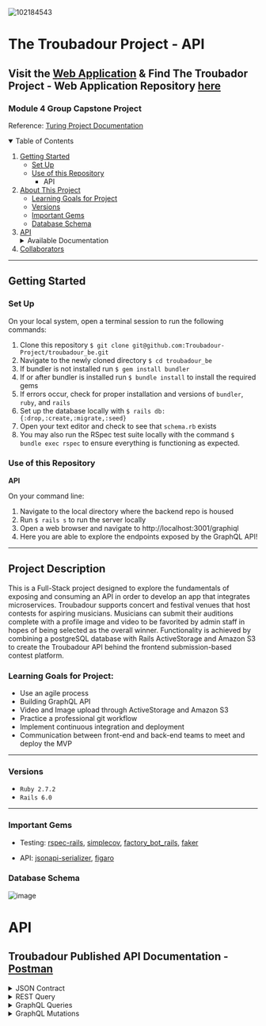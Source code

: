 ![102184543](https://user-images.githubusercontent.com/89213429/161408284-969a518f-c8b7-4003-adbc-9509fffce797.png)
# The Troubadour Project - API 
## Visit the [Web Application](https://troubadour-fe.herokuapp.com/)  &   Find The Troubador Project - Web Application Repository [here](https://github.com/Troubadour-Project/troubadour-fe)
### Module 4 Group Capstone Project
Reference: [Turing Project Documentation](https://mod4.turing.edu/projects/capstone/index.html)

<details open="open">
  <summary>Table of Contents</summary>
  <ol>
    <li>
      <a href="#getting-started">Getting Started</a>
      <ul>
        <li><a href="#set-up">Set Up</a></li>
        <li><a href="#use-of-this-repository">Use of this Repository</a>
          <ul>
            <li>API</li>
          </ul>
        </li>
    </li>
    </ul>
    <li>
      <a href="#project-description">About This Project</a>
      <ul>
        <li><a href="#learning-goals-for-project">Learning Goals for Project</a></li>
        <li><a href="#versions">Versions</a></li>
        <li><a href="#important-gems">Important Gems</a></li>
        <li><a href="#database-schema">Database Schema</a></li>
      </ul>
    </li>
    <li>
      <a href="#api">API</a>
      <details>
        <summary>Available Documentation</summary>
        <ul>
          <li>Postman Documentation</li>
          <li>JSON Contract</li>
          <li>REST Endpoint Example</li>
          <li>GraphQL Query Examples</li>
          <li>GraphQL Mutation Examples</li>
        </ul>
      </details>
    </li>
    <li><a href="#collaborators">Collaborators</a></li>
  </ol>
</details>

----------

## Getting Started

### Set Up
On your local system, open a terminal session to run the following commands:
1. Clone this repository `$ git clone git@github.com:Troubadour-Project/troubadour_be.git`
2. Navigate to the newly cloned directory `$ cd troubadour_be`
3. If bundler is not installed run `$ gem install bundler`
4. If or after bundler is installed run `$ bundle install` to install the required gems
5. If errors occur, check for proper installation and versions of `bundler`, `ruby`, and `rails`
6. Set up the database locally with `$ rails db:{:drop,:create,:migrate,:seed}`
7. Open your text editor and check to see that `schema.rb` exists
8. You may also run the RSpec test suite locally with the command `$ bundle exec rspec` to ensure everything is functioning as expected.

### Use of this Repository

**API**
 
On your command line:
1. Navigate to the local directory where the backend repo is housed
2. Run `$ rails s` to run the server locally
3. Open a web browser and navigate to http://localhost:3001/graphiql
4. Here you are able to explore the endpoints exposed by the GraphQL API! 

----------

## Project Description

This is a Full-Stack project designed to explore the fundamentals of exposing and consuming an API in order to develop an app that integrates microservices. Troubadour supports concert and festival venues that host contests for aspiring musicians. Musicians can submit their auditions complete with a profile image and video to be favorited by admin staff in hopes of being selected as the overall winner. Functionality is achieved by combining a postgreSQL database with Rails ActiveStorage and Amazon S3 to create the Troubadour API behind the frontend submission-based contest platform.

### Learning Goals for Project:

- Use an agile process
- Building GraphQL API
- Video and Image upload through ActiveStorage and Amazon S3
- Practice a professional git workflow 
- Implement continuous integration and deployment
- Communication between front-end and back-end teams to meet and deploy the MVP

----------

### Versions

- `Ruby 2.7.2`
- `Rails 6.0`

----------

### Important Gems

- Testing: [rspec-rails](https://github.com/rspec/rspec-rails), [simplecov](https://github.com/simplecov-ruby/simplecov), [factory_bot_rails](https://github.com/thoughtbot/factory_bot_rails), [faker](https://github.com/vajradog/faker-rails)

- API: [jsonapi-serializer](https://github.com/fotinakis/jsonapi-serializers), [figaro](https://medium.com/@MinimalGhost/the-figaro-gem-an-easier-way-to-securely-configure-rails-applications-c6f963b7e993)

### Database Schema
![image](https://user-images.githubusercontent.com/78194232/160707141-702122b5-f8e7-43bf-876d-530a280160a2.png)

# API 
## Troubadour Published API Documentation - [Postman](https://documenter.getpostman.com/view/19252156/UVyswb76)

<details>
    <summary> JSON Contract </summary>

```json

{
    "title": "Submission",
    "description": "A submission",
    "type": "object",
    "properties": {
        "id": {
            "description": "A user's unique identifier",
            "type": "integer"
        },
        "name": {
            "description": "A submission's name",
            "type": "string"
        },
        "email": {
            "description": "A submission's email address",
            "type": "string",
            "format": "email"
        },
        "genre": {
            "description": "A submission's musical genre",
            "type": "string"
        },
        "song_title": {
            "description": "A submission's song title for their submitted video",
            "type": "string"
        },
        "winner": {
            "description": "A submission's winner status",
            "type": "boolean"
        },
        "profile": {
            "description": "A submission's profile photo",
            "type": "string",
            "contentMediaType": "image/*"
        },
        "video": {
            "description": "A submission's video",
            "type": "string",
            "contentMediaType": "video/*"
        },
        "profile_url": {
            "description": "A submission's profile photo url",
            "type": "string",
        },
        "video_url": {
            "description": "A submission's video url",
            "type": "string",
        }
    },
    "required": [
        "id",
        "name",
        "email",
        "genre",
        "profile",
        "video"
    ]
},
{
    "title": "Admin",
    "description": "A admin user",
    "type": "object",
    "properties": {
        "id": {
            "description": "A admin's unique identifier",
            "type": "integer"
        },
        "username": {
            "description": "A admin's name",
            "type": "string"
        },
        "email": {
            "description": "A submission's email address",
            "type": "string",
            "format": "email"
        }
    },
    "required": [
        "id",
        "username",
        "email"
    ]
},
{
    "title": "Submission_Admin",
    "description": "A submission's admin ",
    "type": "object",
    "properties": {
        "id": {
            "description": "A submission admin's unique identifier",
            "type": "integer"
        },
        "admin_id": {
            "description": "A submission admin's admin id",
            "type": "integer"
        },
        "submission_id": {
            "description": "A submission admin's submission id",
            "type": "integer",
        },
        "favorite": {
            "description": "A submission admin's favorite status",
            "type": "boolean",
        },
    },
    "required": [
        "id",
        "admin_id",
        "submission_id",
        "favorite"
    ]
}
```
</details>

<details>
    <summary> REST Query </summary>
    
## Create Submission
Description: Create a new submission by adding user information and uploading a profile and video in the form fields. 
### Sample Request `post \api\v1\submissions`
    
```form-data
{ submission: {
    name: "User",
    email: "sample@email.com",
    genre: "Bluegrass",
    song_title: "Turing",
    profile: "<Add your image to form field>",
    video: "<Add your submission video to form field>"
    }
 }
 ```
 ### Sample Response 
    
 ```json
 {
    "data": {
        "id": "3",
        "type": "submissions",
        "attributes": {
            "name": "User",
            "email": "sample@email.com",
            "song_title": "Turing",
            "genre": "Bluegrass",
            "video": {
                "name": "video",
                "record": {
                    "id": 3,
                    "name": "User",
                    "email": "sample@email.com",
                    "genre": "Bluegrass",
                    "song_title": "Turing",
                    "created_at": "2022-03-31T15:40:40.464Z",
                    "updated_at": "2022-03-31T15:40:40.694Z",
                    "winner": null
                }
            },
            "profile": {
                "name": "profile",
                "record": {
                    "id": 3,
                    "name": "User",
                    "email": "sample@email.com",
                    "genre": "Bluegrass",
                    "song_title": "Turing",
                    "created_at": "2022-03-31T15:40:40.464Z",
                    "updated_at": "2022-03-31T15:40:40.694Z",
                    "winner": null
                }
            },
            "winner": null
        }
    }
}
```
### Sample Invalid Response
```json
{
    "errors": "Validation failed: Name can't be blank, Email can't be blank, Genre can't be blank, Song title can't be blank"
}
```
 </details>
    
<details>
    <summary> GraphQL Queries </summary>
    
## getAdmin
Description: Get admin by admin id. If there is a match, return requested field values. Otherwise return null.
    <details>
    <summary> Sample Request </summary>
        
```graphql
{
  getAdmin(id: Integer) {
    id
    username
    email
    submissions {
      id
      name
      email
      genre
      songTitle
      winner
      profileUrl
      videoUrl
      adminFavorite(adminId: Integer)
    }
  }
}
```
</details>
<details>
    <summary> Sample Valid Response </summary>

```json
{
  "data": {
    "getAdmin": {
      "id": "1",
      "username": "admin1",
      "email": "sherman_heidenreich@kessler-lynch.org",
      "submissions": [
        {
          "id": "1",
          "name": "sub1",
          "email": "joan.pfannerstill@friesen.biz",
          "genre": "sit",
          "songTitle": "eum",
          "winner": false,
          "profileUrl": "https://troubadour...",
          "videoUrl": "https://troubadour...",
          "adminFavorite": true
        },
        {
          "id": "2",
          "name": "sub2",
          "email": "kurt.parisian@berge-kerluke.com",
          "genre": "sequi",
          "songTitle": "iusto",
          "winner": false,
          "profileUrl": "https://troubadour...",
          "videoUrl": "https://troubadour...",
          "adminFavorite": false
        },
        {...
        }
      ]
    }
  }
}
```
</details>
<details>
    <summary> Sample Invalid Response </summary>

```json
{
  "data": {
    "getAdmin": null
  },
  "errors": [
    {
      "message": "Admin does not exist",
      "locations": [
        {
          "line": 2,
          "column": 3
        }
      ],
      "path": [
        "getAdmin"
      ]
    }
  ]
}
```
</details>
    
## getSubmission
Description: Get submission by submission id. If there is a match, return requested field values. Otherwise return null.
<details>
    <summary> Sample Request </summary>
    
```graphql
{
  getSubmission(id: Integer) {
    id
    name
    email
    genre
    songTitle
    winner
    profileUrl
    videoUrl
    adminFavorite(adminId: Integer)
  }
}
```
</details>
<details>
    <summary> Sample Valid Response </summary>

```json
{
  "data": {
    "getSubmission": {
      "id": "1",
      "name": "sub1",
      "email": "joan.pfannerstill@friesen.biz",
      "genre": "sit",
      "songTitle": "eum",
      "winner": false,
      "profileUrl": "https://troubadour...",
      "videoUrl": "https://troubadour...",
      "adminFavorite": true
    }
  }
}
```
</details>
<details>
    <summary> Sample Invalid Response </summary>
```json
{
  "data": null,
  "errors": [
    {
      "message": "Submission does not exist",
      "locations": [
        {
          "line": 2,
          "column": 3
        }
      ],
      "path": [
        "getSubmission"
      ]
    }
  ]
}
```
</details> 

## getSubmissions
Description: Get array of all submissions and their fields.
<details>
    <summary> Sample Request </summary>
    
```graphql
{
  getSubmissions {
    id
    name
    email
    genre
    songTitle
    winner
    profileUrl
    videoUrl
    adminFavorite(adminId: 1)
  }
}
```
</details> 
<details>
    <summary> Sample Response </summary>

```json
{
  "data": {
    "getSubmissions": [
      {
        "id": "5",
        "name": "sub5",
        "email": "deidre@balistreri-mclaughlin.info",
        "genre": "quod",
        "songTitle": "quia",
        "winner": false,
        "profileUrl": "https://troubadour...",
        "videoUrl": "https://troubadour...",
        "adminFavorite": false
      },
      {
        "id": "4",
        "name": "sub4",
        "email": "dulce_abshire@witting-abbott.org",
        "genre": "quidem",
        "songTitle": "laborum",
        "winner": false,
        "profileUrl": "https://troubadour...",
        "videoUrl": "https://troubadour...",
        "adminFavorite": false
      },
      {...
      }
    ]
  }
}
```
</details>

## getWinner
Description: Get the winning submission. If there is a match, return requested field values. Otherwise return null.
<details>
    <summary> Sample Request </summary>
    
```graphql
{
  getWinner {
    id
    name
    email
    genre
    songTitle
    winner
    profileUrl
    videoUrl
    adminFavorite(adminId: 1)
  }
}
```
</details>
<details>
    <summary> Sample Valid Response </summary>

```json
{
  "data": {
    "getWinner": {
      "id": "1",
      "name": "sub1",
      "email": "joan.pfannerstill@friesen.biz",
      "genre": "sit",
      "songTitle": "eum",
      "winner": true,
      "profileUrl": "https://troubadour...",
      "videoUrl": "https://troubadour...",
      "adminFavorite": true
    }
  }
}
```
</details>
<details>
    <summary> Sample Invalid Response </summary>
```json
{
  "data": {
    "getWinner": null
  }
}
```
</details>
</details>

<details>
    <summary> GraphQL Mutations </summary>
    
## favoriteSubmissionAdmin 
Description: Changes the favorite boolean on SubmissionAdmin from true to false/false to true
<details>
    <summary> Sample Request </summary>

```graphql
mutation {
  favoriteSubmissionAdmin(input: {submission_id: Integer, admin_id: Integer}) {
    submissionAdmin {
      id
      submissionId
      adminId
      favorite
    }
  }
}

```
</details>
<details>
    <summary> Sample Valid Response </summary>

```json
{
  "data": {
    "favoriteSubmissionAdmin": {
      "submissionAdmin": {
        "id": "1",
        "submissionId": 3,
        "adminId": 1,
        "favorite": true,
      }
    }
  }
}
```
</details>

## updateWinner
Description: Changes the winner boolean.*
<details>
    <summary> Sample Request </summary>

```graphql
mutation {
  updateWinner(input: {id: Integer, winner: Boolean}) {
    submission {
      id
      name
      email
      genre
      songTitle
      winner
    }
  }
}

```
</details>

<details>
    <summary> Sample Valid Response </summary>

```json
{
  "data": {
    "updateWinner": {
      "submission": {
        "id": "1",
        "name": "sub1",
        "email": "silas.raynor@wisoky.name",
        "genre": "accusantium",
        "songTitle": "reprehenderit",
        "winner": true
      }
    }
  }
}
```
*Note: Submission's winner boolean is set to false by default
</details>
</details>
